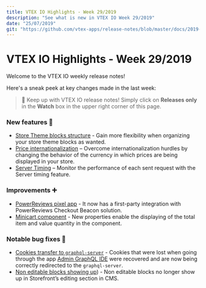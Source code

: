 ```yaml
---
title: VTEX IO Highlights - Week 29/2019
description: "See what is new in VTEX IO Week 29/2019"
date: "25/07/2019"
git: "https://github.com/vtex-apps/release-notes/blob/master/docs/2019-week-29/README.md"
---
```


# VTEX IO Highlights - Week 29/2019

Welcome to the VTEX IO weekly release notes!

Here's a sneak peek at key changes made in the last week:

> :bell: Keep up with VTEX IO release notes! Simply click on **Releases only** in the **Watch** box in the upper right corner of this page.

### New features :rocket:

- [Store Theme blocks structure](store-theme-blocks-structure.md) - Gain more flexibility when organizing your store theme blocks as wanted.
- [Price internationalization](price-internationalization.md) – Overcome internationalization hurdles by changing the behavior of the currency in which prices are being displayed in your store.
- [Server Timing](server-timing.md) – Monitor the performance of each sent request with the Server timing feature.

### Improvements :heavy_plus_sign:

- [PowerReviews pixel app](powerreviews-pixel-app.md) - It now has a first-party integration with PowerReviews Checkout Beacon solution.
- [Minicart component](minicart-component.md) - New properties enable the displaying of the total item and value quantity in the component.

### Notable bug fixes :bug:

- [Cookies transfer to `graphql-server`](https://github.com/vtex-apps/admin-graphql-ide/pull/5) - Cookies that were lost when going through the app [Admin GraphQL IDE](https://github.com/vtex-apps/admin-graphql-ide) were recovered and are now being correctly redirected to the `graphql-server`.
- [Non editable blocks showing up](https://github.com/vtex-apps/admin-pages/pull/245)) - Non editable blocks no longer show up in Storefront’s editing section in CMS.
